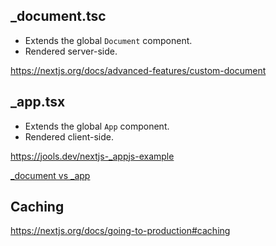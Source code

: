 ## _document.tsc

* Extends the global `Document` component. 
* Rendered server-side.

https://nextjs.org/docs/advanced-features/custom-document

## _app.tsx

* Extends the global `App` component. 
* Rendered client-side.  

https://jools.dev/nextjs-_appjs-example

[_document vs _app](https://github.com/vercel/next.js/discussions/39821#discussioncomment-3447692)


## Caching

https://nextjs.org/docs/going-to-production#caching


